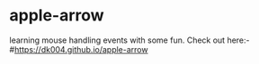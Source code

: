 # apple-arrow
learning mouse handling events with some fun.
Check out here:-
#https://dk004.github.io/apple-arrow
